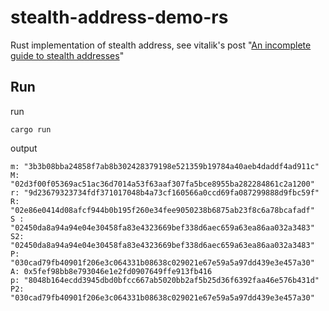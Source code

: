 # stealth-address-demo-rs
Rust implementation of stealth address, see vitalik's post "[An incomplete guide to stealth addresses](https://vitalik.ca/general/2023/01/20/stealth.html)"

## Run

run
```
cargo run
```

output
```
m: "3b3b08bba24858f7ab8b302428379198e521359b19784a40aeb4daddf4ad911c"
M: "02d3f00f05369ac51ac36d7014a53f63aaf307fa5bce8955ba282284861c2a1200"
r: "9d23679323734fdf371017048b4a73cf160566a0ccd69fa087299888d9fbc59f"
R: "02e86e0414d08afcf944b0b195f260e34fee9050238b6875ab23f8c6a78bcafadf"
S : "02450da8a94a94e04e30458fa83e4323669bef338d6aec659a63ea86aa032a3483"
S2: "02450da8a94a94e04e30458fa83e4323669bef338d6aec659a63ea86aa032a3483"
P: "030cad79fb40901f206e3c064331b08638c029021e67e59a5a97dd439e3e457a30"
A: 0x5fef98bb8e793046e1e2fd0907649ffe913fb416
p: "8048b164ecdd3945dbd0bfcc667ab5020bb2af5b25d36f6392faa46e576b431d"
P2: "030cad79fb40901f206e3c064331b08638c029021e67e59a5a97dd439e3e457a30"

```

